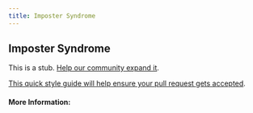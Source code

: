 ```yaml
---
title: Imposter Syndrome
---
```


## Imposter Syndrome

This is a stub. [Help our community expand it](https://github.com/freecodecamp/guides/tree/master/src/pages/articles/working-in-tech/imposter-syndrome/index.md).

[This quick style guide will help ensure your pull request gets accepted](https://github.com/freeCodeCamp/guides/blob/master/README.md).

<!-- The article goes here, in GitHub-flavored Markdown. Feel free to add YouTube videos, images, and CodePen/JSBin embeds  -->

#### More Information:
<!-- Please add any articles you think might be helpful to read before writing the article -->


